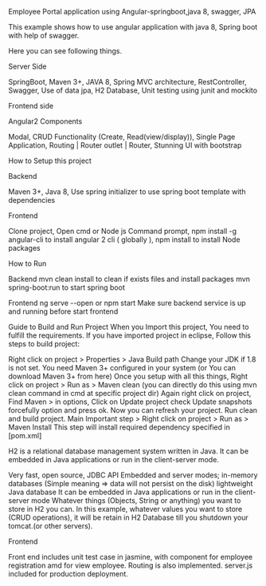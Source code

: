 Employee Portal application using Angular-springboot,java 8, swagger, JPA

This example shows how to use angular application with java 8, Spring boot with help of swagger.

Here you can see following things.

Server Side

SpringBoot,
Maven 3+,
JAVA 8,
Spring MVC architecture,
RestController,
Swagger,
Use of data jpa,
H2 Database,
Unit testing using junit and mockito

Frontend side

Angular2 Components

Modal,
CRUD Functionality (Create, Read(view/display)),
Single Page Application,
Routing | Router outlet | Router,
Stunning UI with bootstrap

How to Setup this project

Backend

Maven 3+,
Java 8,
Use spring initializer to use spring boot template with dependencies

Frontend

Clone project, Open cmd or Node js Command prompt,
npm install -g angular-cli to install angular 2 cli ( globally ),
npm install to install Node packages

How to Run

Backend
mvn clean install to clean if exists files and install packages
mvn spring-boot:run to start spring boot

Frontend
ng serve --open or npm start
Make sure backend service is up and running before start frontend

Guide to Build and Run Project
When you Import this project, You need to fulfill the requirements.
If you have imported project in eclipse, Follow this steps to build project:

Right click on project > Properties > Java Build path
Change your JDK if 1.8 is not set.
You need Maven 3+ configured in your system (or You can download Maven 3+ from here)
Once you setup with all this things, Right click on project > Run as > Maven clean (you can directly do this using mvn clean command in cmd at specific project dir)
Again right click on project, Find Maven > in options, Click on Update project check Update snapshots forcefully option and press ok.
Now you can refresh your project. Run clean and build project.
Main Important step > Right click on project > Run as > Maven Install This step will install required dependency specified in [pom.xml]

H2 is a relational database management system written in Java. It can be embedded in Java applications or run in the client-server mode.

Very fast, open source, JDBC API
Embedded and server modes; in-memory databases (Simple meaning => data will not persist on the disk)
lightweight Java database
It can be embedded in Java applications or run in the client-server mode Whatever things (Objects, String or anything) you want to store in H2 you can. In this example, whatever values you want to store (CRUD operations), it will be retain in H2 Database till you shutdown your tomcat.(or other servers).

Frontend

Front end includes unit test case in jasmine, with component for employee registration amd for view employee. Routing is also implemented. server.js included for production deployment.
